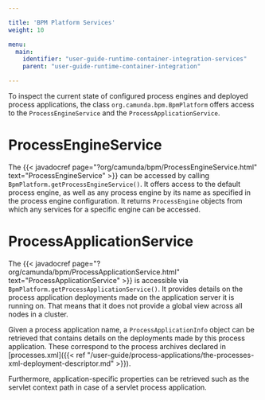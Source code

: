 ```yaml
---

title: 'BPM Platform Services'
weight: 10

menu:
  main:
    identifier: "user-guide-runtime-container-integration-services"
    parent: "user-guide-runtime-container-integration"

---
```


To inspect the current state of configured process engines and deployed process applications, the class `org.camunda.bpm.BpmPlatform` offers access to the `ProcessEngineService` and the `ProcessApplicationService`.


# ProcessEngineService

The {{< javadocref page="?org/camunda/bpm/ProcessEngineService.html" text="ProcessEngineService" >}} can be accessed by calling `BpmPlatform.getProcessEngineService()`. It offers access to the default process engine, as well as any process engine by its name as specified in the process engine configuration. It returns `ProcessEngine` objects from which any services for a specific engine can be accessed.


# ProcessApplicationService

The {{< javadocref page="?org/camunda/bpm/ProcessApplicationService.html" text="ProcessApplicationService" >}} is accessible via `BpmPlatform.getProcessApplicationService()`. It provides details on the process application deployments made on the application server it is running on. That means that it does not provide a global view across all nodes in a cluster.

Given a process application name, a `ProcessApplicationInfo` object can be retrieved that contains details on the deployments made by this process application. These correspond to the process archives declared in [processes.xml]({{< ref "/user-guide/process-applications/the-processes-xml-deployment-descriptor.md" >}}).

Furthermore, application-specific properties can be retrieved such as the servlet context path in case of a servlet process application.